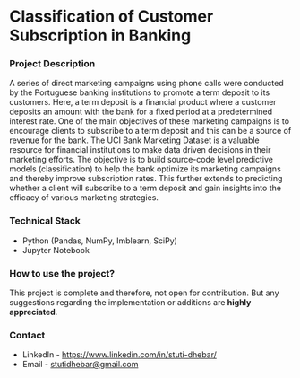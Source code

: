 # Classification of Customer Subscription in Banking

### Project Description

A series of direct marketing campaigns using phone calls were conducted by the Portuguese banking institutions to promote a term deposit to its customers. Here, a term deposit is a financial product where a customer deposits an amount with the bank for a fixed period at a predetermined interest rate. One of the main objectives of these marketing campaigns is to encourage clients to subscribe to a term deposit and this can be a source of revenue for the bank. The UCI Bank Marketing Dataset is a valuable resource for financial institutions to make data driven decisions in their marketing efforts. The objective is to build source-code level predictive models (classification) to help the bank optimize its marketing campaigns and thereby improve subscription rates. This further extends to predicting whether a client will subscribe to a term deposit and gain insights into the efficacy of various marketing strategies.

### Technical Stack

* Python (Pandas, NumPy, Imblearn, SciPy)
* Jupyter Notebook

### How to use the project?

This project is complete and therefore, not open for contribution. But any suggestions regarding the implementation or additions are **highly appreciated**.

### Contact 

* LinkedIn - https://www.linkedin.com/in/stuti-dhebar/
* Email - stutidhebar@gmail.com

